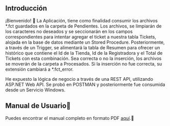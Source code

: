 ## Introducción
¡Bienvenido! 🚀
La Aplicación, tiene como finalidad consumir los archivos *.fct guardados en la carpeta de Pendientes. Los archivos, se limpiarán de los caracteres no deseados y se seccionarán en los campos correspondientes para intentar agregar el ticket a nuestra tabla Tickets, alojada en la base de datos mediante un Stored Procedure. Posteriormente, a través de un Trigger, se alimentará la tabla de Resumen para ofrecer un histórico que contiene el Id de la Tienda, Id de la Registradora y el Total de Tickets con esta combinación. Sea correcta o no la inserción, los archivos se moverán de la carpeta a Procesados. Si la inserción no fue correcta, su extensión cambiará a *.fct_error.

He expuesto la lógica de negocio a través de una REST API, utilizando ASP.NET Web API. Se probó en POSTMAN y posteriormente fue consumida desde un Servicio Windows.
## Manual de Usuario📘
Puedes encontrar el manual completo en formato PDF [aquí](https://github.com/LuMeza/evaluacion_gMeza/blob/master/Manual/ManualEvaluacionGMeza.pdf).📄
